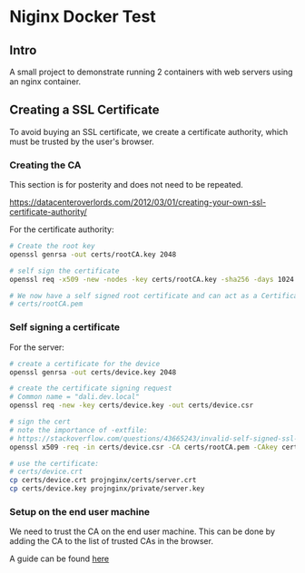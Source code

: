 # Niginx Docker Test

## Intro

A small project to demonstrate running 2 containers with web servers using an nginx container.

## Creating a SSL Certificate

To avoid buying an SSL certificate, we create a certificate authority, which must be trusted by the user's browser.

### Creating the CA

This section is for posterity and does not need to be repeated.

https://datacenteroverlords.com/2012/03/01/creating-your-own-ssl-certificate-authority/

For the certificate authority:

```bash
# Create the root key
openssl genrsa -out certs/rootCA.key 2048

# self sign the certificate
openssl req -x509 -new -nodes -key certs/rootCA.key -sha256 -days 1024 -out certs/rootCA.pem

# We now have a self signed root certificate and can act as a Certificate authority
# certs/rootCA.pem
```

### Self signing a certificate

For the server:

```bash
# create a certificate for the device
openssl genrsa -out certs/device.key 2048

# create the certificate signing request
# Common name = "dali.dev.local"
openssl req -new -key certs/device.key -out certs/device.csr

# sign the cert
# note the importance of -extfile:
# https://stackoverflow.com/questions/43665243/invalid-self-signed-ssl-cert-subject-alternative-name-missing
openssl x509 -req -in certs/device.csr -CA certs/rootCA.pem -CAkey certs/rootCA.key -CAcreateserial -out certs/device.crt -days 500 -sha256 -extfile projnginx/snippets/v3.ext

# use the certificate:
# certs/device.crt
cp certs/device.crt projnginx/certs/server.crt
cp certs/device.key projnginx/private/server.key
```

### Setup on the end user machine

We need to trust the CA on the end user machine.  This can be done by adding the CA to the list of trusted CAs in the browser.

A guide can be found [here](https://support.google.com/chrome/a/answer/6342302?hl=en)
